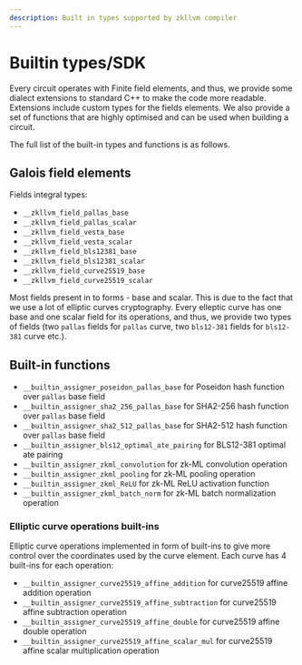 ```yaml
---
description: Built in types supported by zkllvm compiler
---
```


# Builtin types/SDK

Every circuit operates with Finite field elements, and thus, we provide some dialect extensions to standard C++ to make the code more readable. Extensions include custom types for the fields elements. We also provide a set of functions that are highly optimised and can be used when building a circuit.

The full list of the built-in types and functions is as follows.

## Galois field elements
Fields integral types:

* `__zkllvm_field_pallas_base`
* `__zkllvm_field_pallas_scalar`
* `__zkllvm_field_vesta_base`
* `__zkllvm_field_vesta_scalar`
* `__zkllvm_field_bls12381_base`
* `__zkllvm_field_bls12381_scalar`
* `__zkllvm_field_curve25519_base`
* `__zkllvm_field_curve25519_scalar`

Most fields present in to forms - base and scalar. This is due to the fact that we use a lot of elliptic curves cryptography. Every elleptic curve has one base and one scalar field for its operations, and thus, we provide two types of fields (two `pallas` fields for `pallas` curve, two `bls12-381` fields for `bls12-381` curve etc.).

## Built-in functions

* `__builtin_assigner_poseidon_pallas_base` for Poseidon hash function over `pallas` base field
* `__builtin_assigner_sha2_256_pallas_base` for SHA2-256 hash function over `pallas` base field
* `__builtin_assigner_sha2_512_pallas_base` for SHA2-512 hash function over `pallas` base field
* `__builtin_assigner_bls12_optimal_ate_pairing` for BLS12-381 optimal ate pairing
* `__builtin_assigner_zkml_convolution` for zk-ML convolution operation
* `__builtin_assigner_zkml_pooling` for zk-ML pooling operation
* `__builtin_assigner_zkml_ReLU` for zk-ML ReLU activation function
* `__builtin_assigner_zkml_batch_norm` for zk-ML batch normalization operation

### Elliptic curve operations built-ins

Elliptic curve operations implemented in form of built-ins to give more control over the coordinates used by the curve element. Each curve has 4 built-ins for each operation:
* `__builtin_assigner_curve25519_affine_addition` for curve25519 affine addition operation
* `__builtin_assigner_curve25519_affine_subtraction` for curve25519 affine subtraction operation
* `__builtin_assigner_curve25519_affine_double` for curve25519 affine double operation
* `__builtin_assigner_curve25519_affine_scalar_mul` for curve25519 affine scalar multiplication operation